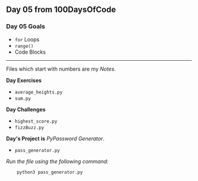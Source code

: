 ## Day 05 from 100DaysOfCode

### Day 05 Goals

- `for` Loops
- `range()`
- Code Blocks
___
Files which start with numbers are my *Notes*.

**Day Exercises**

- `average_heights.py`
- `sum.py`

**Day Challenges**

- `highest_score.py`
- `fizzBuzz.py`

**Day's Project is** *PyPassword Generator*.

- `pass_generator.py`

*Run the file using the following command:*

``` bash
    python3 pass_generator.py
```
